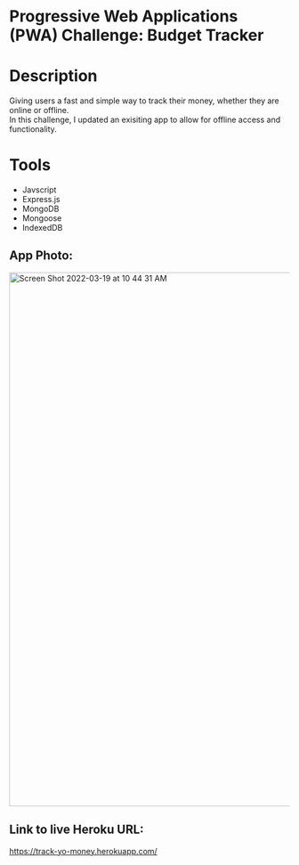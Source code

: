 # Progressive Web Applications (PWA) Challenge: Budget Tracker

# Description
Giving users a fast and simple way to track their money, whether they are online or offline. </br>
In this challenge, I updated an exisiting app to allow for offline access and functionality.

# Tools
* Javscript
* Express.js
* MongoDB
* Mongoose
* IndexedDB

## App Photo:
<img width="959" alt="Screen Shot 2022-03-19 at 10 44 31 AM" src="https://user-images.githubusercontent.com/92767735/159125691-4bdcbdf8-5738-40ae-853c-d15f2657ab8a.png">

## Link to live Heroku URL:
https://track-yo-money.herokuapp.com/


